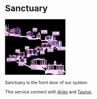 # Sanctuary

<img src="sanctuary.jpg" alt="Sanctuary" width="200" />

Sanctuary is the front door of our system.

This service connect with [Aries](https://github.com/go-toschool/opendata/aries) and [Taurus](https://github.com/go-toschool/opendata/taurus).
